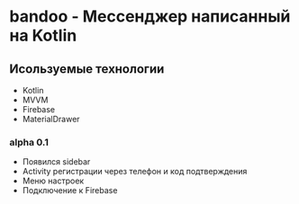 # bandoo - Мессенджер написанный на Kotlin

## Исользуемые технологии
  * Kotlin
  * MVVM
  * Firebase
  * MaterialDrawer

### alpha 0.1

   - Появился sidebar
   - Activity регистрации через телефон и код подтверждения
   - Меню настроек
   - Подключение к Firebase 
